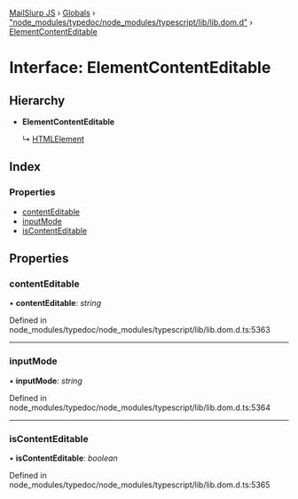 [MailSlurp JS](../README.md) › [Globals](../globals.md) › ["node_modules/typedoc/node_modules/typescript/lib/lib.dom.d"](../modules/_node_modules_typedoc_node_modules_typescript_lib_lib_dom_d_.md) › [ElementContentEditable](_node_modules_typedoc_node_modules_typescript_lib_lib_dom_d_.elementcontenteditable.md)

# Interface: ElementContentEditable

## Hierarchy

* **ElementContentEditable**

  ↳ [HTMLElement](_node_modules_typedoc_node_modules_typescript_lib_lib_dom_d_.htmlelement.md)

## Index

### Properties

* [contentEditable](_node_modules_typedoc_node_modules_typescript_lib_lib_dom_d_.elementcontenteditable.md#contenteditable)
* [inputMode](_node_modules_typedoc_node_modules_typescript_lib_lib_dom_d_.elementcontenteditable.md#inputmode)
* [isContentEditable](_node_modules_typedoc_node_modules_typescript_lib_lib_dom_d_.elementcontenteditable.md#iscontenteditable)

## Properties

###  contentEditable

• **contentEditable**: *string*

Defined in node_modules/typedoc/node_modules/typescript/lib/lib.dom.d.ts:5363

___

###  inputMode

• **inputMode**: *string*

Defined in node_modules/typedoc/node_modules/typescript/lib/lib.dom.d.ts:5364

___

###  isContentEditable

• **isContentEditable**: *boolean*

Defined in node_modules/typedoc/node_modules/typescript/lib/lib.dom.d.ts:5365
